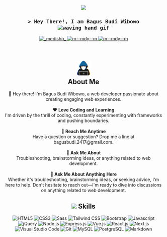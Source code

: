 <p align="center">
  <a href="https://github.com/DenverCoder1/readme-typing-svg"><img src="https://readme-typing-svg.herokuapp.com?font=Time+New+Roman&color=cyan&size=40&center=true&vCenter=true&width=800&height=100&lines=Code+is+Life..&hearts;++;Self-taught+Web+Developer,;Computer+Engineering+Student,;Active+Learner/Researcher,;Love+to+learn+new+stuffs..<3"></a>
</p>
<h3 align="center">
        <samp>&gt; Hey There!, I am
                <b> Bagus Budi Wibowo <img src="https://user-images.githubusercontent.com/72663882/171687151-bb31c996-c9d2-49c8-b593-734946893b23.gif" alt="waving hand gif" aria-hidden="true" width="15" /> </b>
        </samp>
</h3>

<p align="center">
  <a href="https://www.instagram.com/bagus_241" target="_blank">
    <img src="https://img.shields.io/badge/Instagram-e1306c?style=for-the-badge&logo=instagram&logoColor=white" alt="_medishn_" />
  </a> 
  <a href="https://t.me/bbw2407" target="_blank">
    <img src="https://img.shields.io/badge/telegram-0088b9.svg?style=for-the-badge&logo=telegram&logoColor=white" alt="m--mdy--m"  />
  </a> 
   <a href="https://www.linkedin.com/in/bagus-budi-wibowo-710009129" target="_blank">
    <img src="https://img.shields.io/badge/LinkedIn-0077B5?style=for-the-badge&logo=linkedin&logoColor=white" alt="m--mdy--m"  />
  </a> 
</p>
<br />


<h2 align="center"><img src="https://github.com/0xAbdulKhalid/0xAbdulKhalid/raw/main/assets/mdImages/about_me.gif" width="50px"> <br/> <b>About Me</b></h2>

<p align="center">
    👋 Hey there! I'm Bagus Budi Wibowo, a web developer passionate about creating engaging web experiences.
    <br/><br/>
    ❤️ <strong>Love Coding and Learning</strong> <br/>
    I'm driven by the thrill of coding, constantly experimenting with frameworks and pushing boundaries.
    <br/><br/>
    📧 <strong>Reach Me Anytime</strong> <br/>
    Have a question or suggestion? Drop me a line at bagusbudi.2417@gmail.com.
    <br/><br/>
    💬 <strong>Ask Me About</strong> <br/>
    Troubleshooting, brainstorming ideas, or anything related to web development.
    <br/><br/>
    💬 <strong>Ask Me About Anything Here</strong> <br/>
    Whether it's troubleshooting, brainstorming ideas, or seeking advice, I'm here to help. Don't hesitate to reach out—I'm ready to dive into discussions on anything related to web development.
</p>

<h2 align="center"><img src="https://media2.giphy.com/media/QssGEmpkyEOhBCb7e1/giphy.gif?cid=ecf05e47a0n3gi1bfqntqmob8g9aid1oyj2wr3ds3mg700bl&rid=giphy.gif" width ="25"> Skills</h2>

<div align="center">
        
  ![HTML5](https://img.shields.io/badge/HTML5-E34F26?style=for-the-badge&logo=html5&logoColor=white)
  ![CSS3](https://img.shields.io/badge/CSS3-1572B6?style=for-the-badge&logo=css3&logoColor=white)
  ![Sass](https://img.shields.io/badge/Sass-CC6699?style=for-the-badge&logo=sass&logoColor=white)
  ![Tailwind CSS](https://img.shields.io/badge/Tailwind_CSS-092749?style=for-the-badge&logo=tailwindcss&logoColor=06B6D4&labelColor=092749)
  ![Bootstrap](https://img.shields.io/badge/Bootstrap-563D7C?style=for-the-badge&logo=bootstrap&logoColor=white)
  ![Javascript](https://img.shields.io/badge/Javascript-F0DB4F?style=for-the-badge&logo=javascript&logoColor=white)
  ![jQuery](https://img.shields.io/badge/jQuery-0769AD?style=for-the-badge&logo=jquery&logoColor=white)
  ![Node.js](https://img.shields.io/badge/Node.js-3C873A?style=for-the-badge&labelColor=3C873A&logo=node.js&logoColor=FFFFFF)
  ![Express.js](https://img.shields.io/badge/Express.js-000000?style=for-the-badge&logo=express&logoColor=white)
  ![Vue.js](https://img.shields.io/badge/Vue.js-213547?style=for-the-badge&logo=vuedotjs&logoColor=42b883)
  ![React.js](https://img.shields.io/badge/React.js-23272f?style=for-the-badge&logo=react&logoColor=0a7ea4)
  ![Next.js](https://img.shields.io/badge/next.js-000000?style=for-the-badge&logo=nextdotjs&logoColor=white)
  ![Visual Studio Code](https://img.shields.io/badge/Visual_Studio_Code-0078d7?style=for-the-badge&logo=visual-studio-code&logoColor=white)
  ![Git](https://img.shields.io/badge/Git-F05032?style=for-the-badge&logo=git&logoColor=white)
  ![MySQL](https://img.shields.io/badge/MySQL-4479A1?style=for-the-badge&logo=mysql&logoColor=white)
  ![PostgreSQL](https://img.shields.io/badge/postgresql-4169e1?style=for-the-badge&logo=postgresql&logoColor=white)
  ![Markdown](https://img.shields.io/badge/Markdown-000000?style=for-the-badge&logo=markdown&logoColor=white)

</div>
